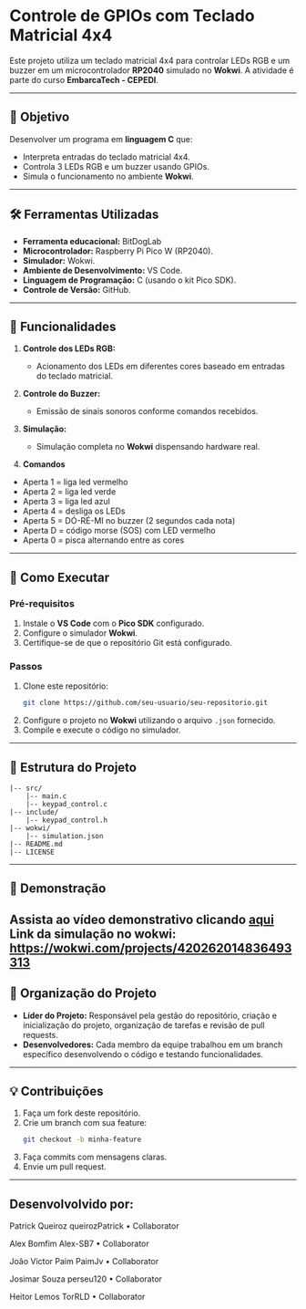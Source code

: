 # Controle de GPIOs com Teclado Matricial 4x4

Este projeto utiliza um teclado matricial 4x4 para controlar LEDs RGB e um buzzer em um microcontrolador **RP2040** simulado no **Wokwi**. A atividade é parte do curso **EmbarcaTech - CEPEDI**.

---

## 🎯 Objetivo

Desenvolver um programa em **linguagem C** que:
- Interpreta entradas do teclado matricial 4x4.
- Controla 3 LEDs RGB e um buzzer usando GPIOs.
- Simula o funcionamento no ambiente **Wokwi**.

---

## 🛠️ Ferramentas Utilizadas

- **Ferramenta educacional:** BitDogLab
- **Microcontrolador:** Raspberry Pi Pico W (RP2040).
- **Simulador:** Wokwi.
- **Ambiente de Desenvolvimento:** VS Code.
- **Linguagem de Programação:** C (usando o kit Pico SDK).
- **Controle de Versão:** GitHub.

---

## 🧩 Funcionalidades

1. **Controle dos LEDs RGB:**
   - Acionamento dos LEDs em diferentes cores baseado em entradas do teclado matricial.

2. **Controle do Buzzer:**
   - Emissão de sinais sonoros conforme comandos recebidos.

3. **Simulação:**
   - Simulação completa no **Wokwi** dispensando hardware real.
     
4. **Comandos**
- Aperta 1 = liga led vermelho
- Aperta 2 = liga led verde
- Aperta 3 = liga led azul
- Aperta 4 = desliga os LEDs
- Aperta 5 = DÓ-RÉ-MI no buzzer (2 segundos cada nota)
- Aperta D = código morse (SOS) com LED vermelho
- Aperta 0 = pisca alternando entre as cores

---

## 🚀 Como Executar

### Pré-requisitos
1. Instale o **VS Code** com o **Pico SDK** configurado.
2. Configure o simulador **Wokwi**.
3. Certifique-se de que o repositório Git está configurado.

### Passos
1. Clone este repositório:
   ```bash
   git clone https://github.com/seu-usuario/seu-repositorio.git
   ```
2. Configure o projeto no **Wokwi** utilizando o arquivo `.json` fornecido.
3. Compile e execute o código no simulador.

---

## 📝 Estrutura do Projeto

```
|-- src/
    |-- main.c
    |-- keypad_control.c
|-- include/
    |-- keypad_control.h
|-- wokwi/
    |-- simulation.json
|-- README.md
|-- LICENSE
```

---

## 🎥 Demonstração

Assista ao vídeo demonstrativo clicando [aqui](https://www.youtube.com/watch?v=0OIFq5b_DUI)
Link da simulação no wokwi: https://wokwi.com/projects/420262014836493313
---

## 📌 Organização do Projeto

- **Líder do Projeto:** Responsável pela gestão do repositório, criação e inicialização do projeto, organização de tarefas e revisão de pull requests.
- **Desenvolvedores:** Cada membro da equipe trabalhou em um branch específico desenvolvendo o código e testando funcionalidades.

---

## 💡 Contribuições

1. Faça um fork deste repositório.
2. Crie um branch com sua feature:
   ```bash
   git checkout -b minha-feature
   ```
3. Faça commits com mensagens claras.
4. Envie um pull request.

---
## Desenvolvolvido por:

Patrick Queiroz 
queirozPatrick • Collaborator

Alex Bomfim
Alex-SB7 • Collaborator

João Victor Paim
PaimJv • Collaborator

Josimar Souza
perseu120 • Collaborator

Heitor Lemos
TorRLD • Collaborator
